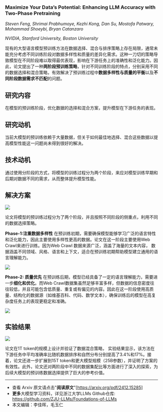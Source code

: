 ### Maximize Your Data’s Potential: Enhancing LLM Accuracy with Two-Phase Pretraining

*Steven Feng, Shrimai Prabhumoye, Kezhi Kong, Dan Su, Mostofa Patwary, Mohammad Shoeybi, Bryan Catanzaro*

*NVIDIA, Stanford University, Boston University*

现有的大型语言模型预训练方法在数据选择、混合与排序策略上存在局限，通常未能充分考虑不同训练阶段对数据多样性和质量的差异化需求。这种一刀切的策略导致模型在不同阶段难以取得最优表现，影响在下游任务上的准确性和泛化能力。因此，论文提出了一种**两阶段预训练策略**，针对不同训练阶段的特点，分别采用不同的数据选择和混合策略，有效解决了预训练过程中**数据多样性与质量的平衡**以及**不同阶段数据需求不匹配**的问题。

## 研究内容

在模型的预训练阶段，优化数据的选择和混合方案，提升模型在下游任务的表现。

## 研究动机

当前大模型的预训练依赖于大量数据，但关于如何最佳地选择、混合这些数据以提高模型性能这一问题尚未得到很好的解决。

## 技术动机

通过使用分阶段的方式，将模型的训练过程分为两个阶段，来应对模型训练早期和后期对数据不同的需求，从而整体提升模型性能。

## 解决方案


![](https://fastly.jsdelivr.net/gh/bucketio/img1@main/2024/12/27/1735262526407-23fd5c2f-e9f8-4ff0-842d-3be31a613879.png)



论文将模型的预训练过程分为了两个阶段，并且按照不同阶段的侧重点，利用不同的数据选择策略。

**Phase-1:注重数据多样性**
在预训练初期，需要确保模型能够学习广泛的语言特性和泛化能力，因此主要使用多样性更高的数据。论文在这一阶段主要使用Web Crawl来进行训练。因为Web Crawl 数据来源广泛，涵盖了海量的文本内容， 数据涵盖不同领域、风格、语言和上下文，适合在预训练初期帮助模型建立通用的语言理解能力。

![](https://fastly.jsdelivr.net/gh/bucketio/img13@main/2024/12/27/1735262547516-0fc1d381-e0f3-4e94-b875-b5775a59c763.png)

**Phase-2: 质量优先**
在预训练后期，模型已经具备了一定的语言理解能力，需要进一步**细化和优化**。而Web Crawl数据集虽然足够丰富多样，但数据的信息密度往往较低，并且可能包含低质量、重复或有偏见的内容。因此在这一阶段使用高质量、结构化的数据源（如维基百科、代码、数学文本），确保训练后的模型在高复杂度任务上的表现更稳定和准确。


![](https://fastly.jsdelivr.net/gh/bucketio/img9@main/2024/12/27/1735262565634-ea4b7d49-4cf1-4321-955e-a19c2c670809.png)



## 实验结果


![](https://fastly.jsdelivr.net/gh/bucketio/img18@main/2024/12/27/1735262581949-c2b7188c-c96f-4461-b852-413639e03c8d.png)


论文在1T token的规模上设计并验证了数据混合策略， 实验结果显示，该方法在下游任务中平均准确率比随机数据排序和自然分布分别提高了3.4%和17%。接着，论文还进一步扩展到15T token和更大模型规模（25B参数），并证明了方案的有效性。此外，论文还对两阶段中不同的数据集配比等方面进行了深入的探索，为后续大模型的预训练数据选择提供了巨大的参考价值。

---

- 查看 Arxiv 原文请点击"**阅读原文**"[https://arxiv.org/pdf/2412.15285]
- **更多**大模型学习资料，详见浙江大学LLMs Github仓库: 
  https://github.com/ZJU-LLMs/Foundations-of-LLMs
- 本文编辑：李佳晖，毛玉仁